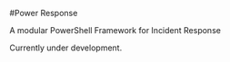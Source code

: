 #Power Response

A modular PowerShell Framework for Incident Response

Currently under development.
